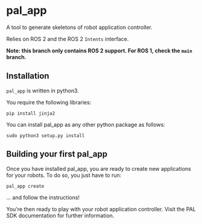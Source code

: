 pal_app
=======

A tool to generate skeletons of robot application controller.

Relies on ROS 2 and the ROS 2 `Intents` interface.

**Note: this branch only contains ROS 2 support. For ROS 1, check the `main` branch.**

Installation
------------
`pal_app` is written in python3.

You require the following libraries:

``pip install jinja2``

You can install pal_app as any other python package as follows:

``sudo python3 setup.py install``


Building your first pal_app
---------------------------
Once you have installed pal_app, you are ready to create new
applications for your robots. To do so, you just have to run:

``pal_app create``

... and follow the instructions!

You're then ready to play with your robot application controller.
Visit the PAL SDK documentation for further information.

